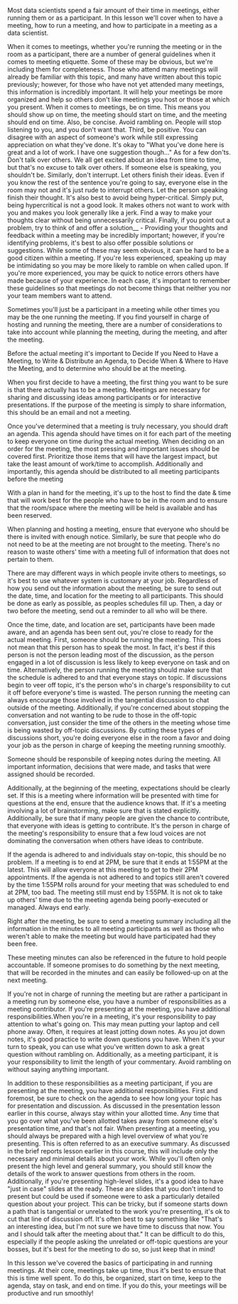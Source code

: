 Most data scientists spend a fair amount of their time in meetings, either running them or as a participant. In this lesson we'll cover when to have a meeting, how to run a meeting, and how to participate in a meeting as a data scientist. 

When it comes to meetings, whether you're running the meeting or in the room as a participant, there are a number of general guidelines when it comes to meeting etiquette. Some of these may be obvious, but we're including them for completeness. Those who attend many meetings will already be familiar with this topic, and many have written about this topic previously; however, for those who have not yet attended many meetings, this information is incredibly important. It will help your meetings be more organized and help so others don't like meetings you host or those at which you present. When it comes to meetings, be on time. This means you should show up on time, the meeting should start on time, and the meeting should end on time. Also, be concise.  Avoid rambling on. People will stop listening to you, and you don't want that. Third, be positive. You can disagree with an aspect of someone's work while still expressing appreciation on what they've done. It's okay to "What you've done here is great and a lot of work. I have one suggestion though..." As for a few don'ts. Don't talk over others. We all get excited about an idea from time to time, but that's no excuse to talk over others. If someone else is speaking, you shouldn't be. Similarly, don't interrupt. Let others finish their ideas. Even if you know the rest of the sentence you're going to say, everyone else in the room may not and it's just rude to interrupt others. Let the person speaking finish their thought. It's also best to avoid being hyper-critical. Simply put, being hypercritical is not a good look. It makes others not want to work with you and makes you look generally like a jerk. Find a way to make your thoughts clear without being unnecessarily critical. Finally, if you point out a problem, try to think of and offer a solution__ - Providing your thoughts and feedback within a meeting may be incredibly important; however, if you're identifying problems, it's best to also offer possible solutions or suggestions. While some of these may seem obvious, it can be hard to be a good citizen within a meeting. If you're less experienced, speaking up may be intimidating so you may be more likely to ramble on when called upon. If you're more experienced, you may be quick to notice errors others have made because of your experience. In each case, it's important to remember these guidelines so that meetings do not become things that neither you nor your team members want to attend.

Sometimes you'll just be a participant in a meeting while other times you may be the one running the meeting. If you find yourself in charge of hosting and running the meeting, there are a number of considerations to take into account while planning the meeting, during the meeting, and after the meeting. 

Before the actual meeting it's important to Decide If you Need to Have a Meeting, to Write & Distribute an Agenda, to Decide When & Where to Have the Meeting, and to determine who should be at the meeting.

When you first decide to have a meeting, the first thing you want to be sure is that there actually has to be a meeting. Meetings are necessary for sharing and discussing ideas among participants or for interactive presentations. If the purpose of the meeting is simply to share information, this should be an email and not a meeting. 

Once you've determined that a meeting is truly necessary, you should draft an agenda. This agenda should have times on it for each part of the meeting to keep everyone on time during the actual meeting. When deciding on an order for the meeting, the most pressing and important issues should be covered first. Prioritize those items that will have the largest impact, but take the least amount of work/time to accomplish. Additionally and importantly, this agenda should be distributed to all meeting participants before the  meeting

With a plan in hand for the meeting, it's up to the host to find the date & time that will work best for the people who have to be in the room and to ensure that the room/space where the meeting will be held is available and has been reserved. 

When planning and hosting a meeting, ensure that everyone who should be there is invited with enough notice. Similarly, be sure that people who do not need to be at the meeting are not brought to the meeting. There's no reason to waste others' time with a meeting full of information that does not pertain to them.

There are may different ways in which people invite others to meetings, so it's best to use whatever system is customary at your job. Regardless of how you send out the information about the meeting, be sure to send out the date, time, and location for the meeting to all participants. This should be done as early as possible, as peoples schedules fill up. Then, a day or two before the meeting, send out a reminder to all who will be there. 

Once the time, date, and location are set, participants have been made aware, and an agenda has been sent out, you're close to ready for the actual meeting. First, someone should be running the meeting. This does not mean that this person has to speak the most. In fact, it's best if this person is not the person leading most of the discussion, as the person engaged in a lot of discussion is less likely to keep everyone on task and on time. Alternatively, the person running the meeting should make sure that the schedule is adhered to and that everyone stays on topic. If discussions begin to veer off topic, it's the person who's in charge's responsibility to cut it off before everyone's time is wasted. The person running the meeting can always encourage those involved in the tangential discussion to chat outside of the meeting. Additionally, if you're concerned about stopping the conversation and not wanting to be rude to those in the off-topic conversation, just consider the time of the others in the meeting whose time is being wasted by off-topic discussions. By cutting these types of discussions short, you're doing everyone else in the room a favor and doing your job as the person in charge of keeping the meeting running smoothly.

Someone should be responsbile of keeping notes during the meeting. All important information, decisions that were made, and tasks that were assigned should be recorded. 

Additionally, at the beginning of the meeting, expectations should be clearly set. If this is a meeting where information will be presented with time for questions at the end, ensure that the audience knows that. If it's a meeting involving a lot of brainstorming, make sure that is stated explicitly. Additionally, be sure that if many people are given the chance to contribute, that everyone with ideas is getting to contribute. It's the person in charge of the meeting's responsibility to ensure that a few loud voices are not dominating the conversation when others have ideas to contribute.

If the agenda is adhered to and individuals stay on-topic, this should be no problem. If a meeting is to end at 2PM, be sure that it ends at 1:55PM at the latest. This will allow everyone at this meeting to get to their 2PM appointments. If the agenda is not adhered to and topics still aren't covered by the time 1:55PM rolls around for your meeting that was scheduled to end at 2PM, too bad. The meeting still must end by 1:55PM. It is not ok to take up others' time due to the meeting agenda being poorly-executed or managed. Always end early.

Right after the meeting, be sure to send a meeting summary including all the information in the minutes to all meeting participants as well as those who weren't able to make the meeting but would have participated had they been free.

These meeting minutes can also be referenced in the future to hold people accountable. If someone promises to do something by the next meeting, that will be recorded in the minutes and can easily be followed-up on at the next meeting.

If you're not in charge of running the meeting but are rather a participant in a meeting run by someone else, you have a number of responsibilities as a meeting contributor. If you're presenting at the meeting, you have additional responsibilities.When you're in a meeting, it's your responsibility to pay attention to what's going on. This may mean putting your laptop and cell phone away. Often, it requires at least jotting down notes. As you jot down notes, it's good practice to write down questions you have. When it's your turn to speak, you can use what you've written down to ask a great question without rambling on. Additionally, as a meeting participant, it is your responsibility to limit the length of your commentary. Avoid rambling on without saying anything important.

In addition to these responsibilities as a meeting participant, if you are presenting at the meeting, you have additional responsibilities. First and foremost, be sure to check on the agenda to see how long your topic has for presentation and discussion. As discussed in the presentation lesson earlier in this course, always stay within your allotted time. Any time that you go over what you've been allotted takes away from someone else's presentation time, and that's not fair. When presenting at a meeting, you should always be prepared with a high level overview of what you're presenting. This is often referred to as an executive summary. As discussed in the brief reports lesson earlier in this course, this will include only the necessary and minimal details about your work. While you'll often only present the high level and general summary, you should still know the details of the work to answer questions from others in the room. Additionally, if you're presenting high-level slides, it's a good idea to have "just in case" slides at the ready. These are slides that you don't intend to present but could be used if someone were to ask a particularly detailed question about your project. This can be tricky, but if someone starts down a path that is tangential or unrelated to the work you're presenting, it's ok to cut that line of discussion off. It's often best to say something like "That's an interesting idea, but I'm not sure we have time to discuss that now. You and I should talk after the meeting about that." It can be difficult to do this, especially if the people asking the unrelated or off-topic questions are your bosses, but it's best for the meeting to do so, so just keep that in mind!

In this lesson we've covered the basics of participating in and running meetings. At their core, meetings take up time, thus it's best to ensure that this is time well spent. To do this, be organized, start on time, keep to the agenda, stay on task, and end on time. If you do this, your meetings will be productive and run smoothly!